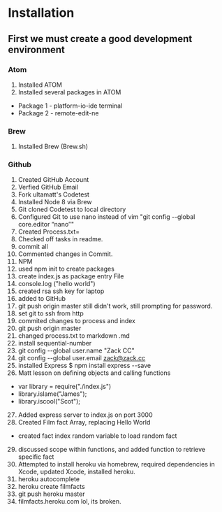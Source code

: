 # Installation
## First we must create a good development environment
### Atom
1. Installed ATOM
2. Installed several packages in ATOM
  - Package 1 -  platform-io-ide terminal
  - Package 2 - remote-edit-ne

### Brew
1. Installed Brew (Brew.sh)

### Github
1. Created GitHub Account
2. Verfied GitHub Email
3. Fork ultamatt's Codetest
4. Installed Node 8 via Brew
5. Git cloned Codetest to local directory
6. Configured Git to use nano instead of vim "git config --global core.editor “nano”"
7. Created Process.txt=
8. Checked off tasks in readme.
9. commit all
10. Commented changes in Commit.
11. NPM
12. used npm init to create packages
13. create index.js as package entry File
14. console.log ("hello world")
15. created rsa ssh key for laptop
16. added to GitHub
17. git push origin master still didn't work, still prompting for password.
18. set git to ssh from http
19. commited changes to process and index
20. git push origin master
21. changed process.txt to markdown .md
22. install sequential-number
23. git config --global user.name "Zack CC"
24. git config --global user.email zack@zack.cc
25. installed Express $ npm install express --save
26. Matt lesson on defining objects and calling functions
  - var library = require("./index.js")
  - library.islame("James");
  - library.iscool("Scot");
27. Added express server to index.js on port 3000
28. Created Film fact Array, replacing Hello World
  - created fact index random variable to load random fact
29. discussed scope within functions, and added function to retrieve specific fact
30. Attempted to install heroku via homebrew, required dependencies in Xcode, updated Xcode, installed heroku.
31. heroku autocomplete
32. heroku create filmfacts
33. git push heroku master
34. filmfacts.heroku.com lol, its broken.

